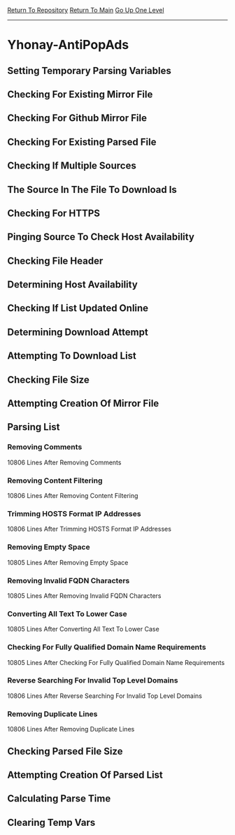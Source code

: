 [Return To Repository](https://github.com/deathbybandaid/piholeparser/)
[Return To Main](https://github.com/deathbybandaid/piholeparser/blob/master/RecentRunLogs/Mainlog.md)
[Go Up One Level](https://github.com/deathbybandaid/piholeparser/blob/master/RecentRunLogs/TopLevelScripts/30-Processing-External-Blacklists.md)
____________________________________
# Yhonay-AntiPopAds
## Setting Temporary Parsing Variables
## Checking For Existing Mirror File
## Checking For Github Mirror File
## Checking For Existing Parsed File
## Checking If Multiple Sources
## The Source In The File To Download Is
## Checking For HTTPS
## Pinging Source To Check Host Availability
## Checking File Header
## Determining Host Availability
## Checking If List Updated Online
## Determining Download Attempt
## Attempting To Download List
## Checking File Size
## Attempting Creation Of Mirror File
## Parsing List
### Removing Comments
10806 Lines After Removing Comments
### Removing Content Filtering
10806 Lines After Removing Content Filtering
### Trimming HOSTS Format IP Addresses
10806 Lines After Trimming HOSTS Format IP Addresses
### Removing Empty Space
10805 Lines After Removing Empty Space
### Removing Invalid FQDN Characters
10805 Lines After Removing Invalid FQDN Characters
### Converting All Text To Lower Case
10805 Lines After Converting All Text To Lower Case
### Checking For Fully Qualified Domain Name Requirements
10805 Lines After Checking For Fully Qualified Domain Name Requirements
### Reverse Searching For Invalid Top Level Domains
10806 Lines After Reverse Searching For Invalid Top Level Domains
### Removing Duplicate Lines
10806 Lines After Removing Duplicate Lines
## Checking Parsed File Size
## Attempting Creation Of Parsed List
## Calculating Parse Time
## Clearing Temp Vars
